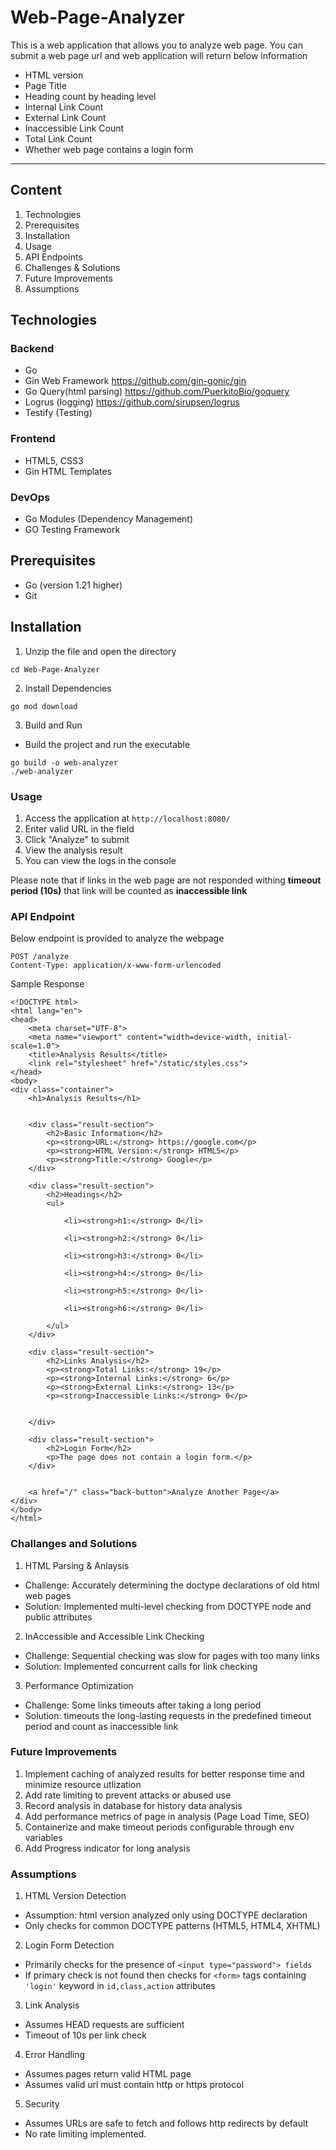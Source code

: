 # Web-Page-Analyzer
This is a web application that allows you to analyze web page. You can submit a web page url and web application will return below information

- HTML version
- Page Title
- Heading count by heading level
- Internal Link Count
- External Link Count
- Inaccessible Link Count
- Total Link Count
- Whether web page contains a login form

---
## Content
1. Technologies
2. Prerequisites
3. Installation
4. Usage
5. API Endpoints
6. Challenges & Solutions
7. Future Improvements
8. Assumptions

## Technologies

### Backend
- Go
- Gin Web Framework https://github.com/gin-gonic/gin
- Go Query(html parsing) https://github.com/PuerkitoBio/goquery
- Logrus (logging) https://github.com/sirupsen/logrus
- Testify (Testing) 

### Frontend
- HTML5, CSS3
- Gin HTML Templates

### DevOps
- Go Modules (Dependency Management)
- GO Testing Framework

## Prerequisites
- Go (version 1.21 higher)
- Git

## Installation
1. Unzip the file and open the directory
```
cd Web-Page-Analyzer
```
2. Install Dependencies
```
go mod download
```

3. Build and Run


 - Build the project and run the executable
```
go build -o web-analyzer
./web-analyzer
```

### Usage
1. Access the application at ```http://localhost:8080/```
2. Enter valid URL in the field
3. Click "Analyze" to submit
4. View the analysis result
5. You can view the logs in the console

Please note that if links in the web page are not responded withing **timeout period (10s)** that link will be counted as **inaccessible link**

### API Endpoint
Below endpoint is provided to analyze the webpage
``` 
POST /analyze
Content-Type: application/x-www-form-urlencoded
```
Sample Response
``` 
<!DOCTYPE html>
<html lang="en">
<head>
    <meta charset="UTF-8">
    <meta name="viewport" content="width=device-width, initial-scale=1.0">
    <title>Analysis Results</title>
    <link rel="stylesheet" href="/static/styles.css">
</head>
<body>
<div class="container">
    <h1>Analysis Results</h1>

    
    <div class="result-section">
        <h2>Basic Information</h2>
        <p><strong>URL:</strong> https://google.com</p>
        <p><strong>HTML Version:</strong> HTML5</p>
        <p><strong>Title:</strong> Google</p>
    </div>

    <div class="result-section">
        <h2>Headings</h2>
        <ul>
            
            <li><strong>h1:</strong> 0</li>
            
            <li><strong>h2:</strong> 0</li>
            
            <li><strong>h3:</strong> 0</li>
            
            <li><strong>h4:</strong> 0</li>
            
            <li><strong>h5:</strong> 0</li>
            
            <li><strong>h6:</strong> 0</li>
            
        </ul>
    </div>

    <div class="result-section">
        <h2>Links Analysis</h2>
        <p><strong>Total Links:</strong> 19</p>
        <p><strong>Internal Links:</strong> 6</p>
        <p><strong>External Links:</strong> 13</p>
        <p><strong>Inaccessible Links:</strong> 0</p>

        
    </div>

    <div class="result-section">
        <h2>Login Form</h2>
        <p>The page does not contain a login form.</p>
    </div>
    

    <a href="/" class="back-button">Analyze Another Page</a>
</div>
</body>
</html>
```
### Challanges and Solutions
1. HTML Parsing & Anlaysis
- Challenge: Accurately determining the doctype declarations of old html web pages
- Solution: Implemented multi-level checking from DOCTYPE node and public attributes
2. InAccessible and Accessible Link Checking
 - Challenge: Sequential checking was slow for pages with too many links
 - Solution: Implemented concurrent calls for link checking
3. Performance Optimization
- Challenge: Some links timeouts after taking a long period
- Solution: timeouts the long-lasting requests in the predefined timeout period and count as inaccessible link

### Future Improvements
1. Implement caching of analyzed results for better response time and minimize resource utlization
2. Add rate limiting to prevent attacks or abused use
3. Record analysis in database for history data analysis
4. Add performance metrics of page in analysis (Page Load Time, SEO)
5. Containerize and make timeout periods configurable through env variables
6. Add Progress indicator for long analysis

### Assumptions
1. HTML Version Detection
 - Assumption: html version analyzed only using DOCTYPE declaration
 - Only checks for common DOCTYPE patterns (HTML5, HTML4, XHTML)
2. Login Form Detection
- Primarily checks for the presence of ```<input type="password"> fields```
- If primary check is not found then checks for ```<form>``` tags containing ```'login'``` keyword in ```id,class,action``` attributes
3. Link Analysis
- Assumes HEAD requests are sufficient
- Timeout of 10s per link check
4. Error Handling
- Assumes pages return valid HTML page
- Assumes valid url must contain http or https protocol
5. Security
- Assumes URLs are safe to fetch and follows http redirects by default
- No rate limiting implemented.
